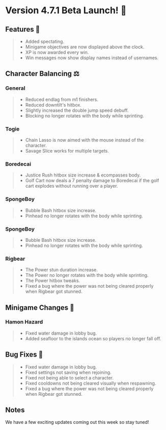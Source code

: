 # Version 4.7.1 Beta Launch! 🎉

## Features 🎈

> - Added spectating.
> - Minigame objectives are now displayed above the clock.
> - XP is now awarded every win.
> - Win messages now show display names instead of usernames.

## Character Balancing ⚖️

### General

> - Reduced endlag from m1 finishers.
> - Reduced downtilt's hitbox.
> - Slightly increased the double jump speed debuff.
> - Blocking no longer rotates with the body while sprinting.

### Togie

> - Chain Lasso is now aimed with the mouse instead of the character.
> - Savage Slice works for multiple targets.

### Boredecai

> - Justice Rush hitbox size increase & ecompasses body.
> - Golf Cart now deals a 7 penalty damage to Boredecai if the golf cart explodes without running over a player.

### SpongeBoy

> - Bubble Bash hitbox size increase.
> - Pinhead no longer rotates with the body while sprinting.

### SpongeBoy

> - Bubble Bash hitbox size increase.
> - Pinhead no longer rotates with the body while sprinting.

### Rigbear

> - The Power stun duration increase.
> - The Power no longer rotates with the body while sprinting.
> - The Power hitbox tweaks.
> - Fixed a bug where the power was not being cleared properly when Rigbear got stunned.

## Minigame Changes 🏓

### Hamon Hazard

> - Fixed water damage in lobby bug.
> - Added seafloor to the islands ocean so players no longer fall off.

## Bug Fixes 👾

> - Fixed water damage in lobby bug.
> - Fixed settings not saving when rejoining.
> - Fixed not being able to select a character.
> - Fixed cooldowns not being cleared visually when respawning.
> - Fixed a bug where the power was not being cleared properly when Rigbear got stunned.

## Notes

We have a few exciting updates coming out this week so stay tuned!
